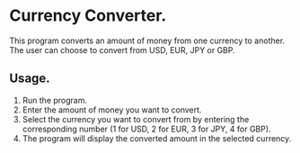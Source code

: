 
# Currency Converter.

This program converts an amount of money from one currency to another. The user can choose to convert from USD, EUR, JPY or GBP.

## Usage.

1. Run the program.
2. Enter the amount of money you want to convert.
3. Select the currency you want to convert from by entering the corresponding number (1 for USD, 2 for EUR, 3 for JPY, 4 for GBP).
4. The program will display the converted amount in the selected currency.



